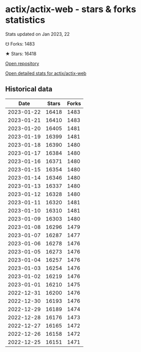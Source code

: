 # actix/actix-web - stars & forks statistics

Stats updated on Jan 2023, 22

☋ Forks: 1483

★ Stars: 16418

[Open repository](https://github.com/actix/actix-web)

[Open detailed stats for actix/actix-web](https://reviewgithub.com/rep/actix/actix-web)

## Historical data
| Date | Stars | Forks |
|------|-------|-------|
| 2023-01-22 | 16418 | 1483 | 
| 2023-01-21 | 16410 | 1483 | 
| 2023-01-20 | 16405 | 1481 | 
| 2023-01-19 | 16399 | 1481 | 
| 2023-01-18 | 16390 | 1480 | 
| 2023-01-17 | 16384 | 1480 | 
| 2023-01-16 | 16371 | 1480 | 
| 2023-01-15 | 16354 | 1480 | 
| 2023-01-14 | 16346 | 1480 | 
| 2023-01-13 | 16337 | 1480 | 
| 2023-01-12 | 16328 | 1480 | 
| 2023-01-11 | 16320 | 1481 | 
| 2023-01-10 | 16310 | 1481 | 
| 2023-01-09 | 16303 | 1480 | 
| 2023-01-08 | 16296 | 1479 | 
| 2023-01-07 | 16287 | 1477 | 
| 2023-01-06 | 16278 | 1476 | 
| 2023-01-05 | 16273 | 1476 | 
| 2023-01-04 | 16257 | 1476 | 
| 2023-01-03 | 16254 | 1476 | 
| 2023-01-02 | 16219 | 1476 | 
| 2023-01-01 | 16210 | 1475 | 
| 2022-12-31 | 16200 | 1476 | 
| 2022-12-30 | 16193 | 1476 | 
| 2022-12-29 | 16189 | 1474 | 
| 2022-12-28 | 16176 | 1473 | 
| 2022-12-27 | 16165 | 1472 | 
| 2022-12-26 | 16158 | 1472 | 
| 2022-12-25 | 16151 | 1471 | 

